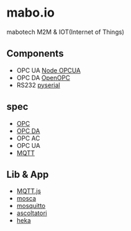 mabo.io
=======

mabotech M2M & IOT(Internet of Things)

## Components

- OPC UA [Node OPCUA](https://github.com/node-opcua/node-opcua)
- OPC DA [OpenOPC](http://openopc.sourceforge.net/)
- RS232 [pyserial](http://pyserial.sourceforge.net/)

## spec

- [OPC](https://opcfoundation.org/)
- [OPC DA](https://opcfoundation.org/developer-tools/specifications-classic/data-access/)
- OPC AC
- OPC UA
- [MQTT](http://mqtt.org/)


## Lib & App

- [MQTT.js](https://github.com/adamvr/MQTT.js)
- [mosca](https://github.com/mcollina/mosca)
- [mosquitto](http://mosquitto.org/)
- [ascoltatori](https://github.com/mcollina/ascoltatori)
- [heka](https://github.com/mozilla-services/heka)